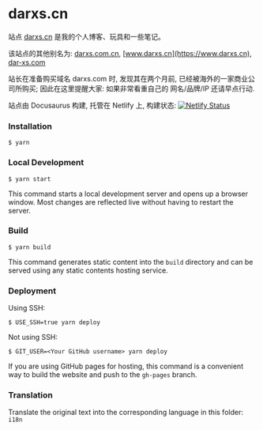 # darxs.cn

站点 [darxs.cn](https://darxs.cn) 是我的个人博客、玩具和一些笔记。

该站点的其他别名为: 
[darxs.com.cn](https://darxs.com.cn), 
[www.darxs.cn](https://www.darxs.cn), 
[dar-xs.com](https://dar-xs.com)

站长在准备购买域名 darxs.com 时, 发现其在两个月前, 已经被海外的一家商业公司所购买; 因此在这里提醒大家: 如果非常看重自己的 网名/品牌/IP 还请早点行动.

站点由 Docusaurus 构建, 托管在 Netlify 上, 
构建状态: 
[![Netlify Status](https://api.netlify.com/api/v1/badges/e62cdcbc-1862-42a8-bb23-3aa2203003ab/deploy-status)](https://app.netlify.com/sites/darxs/deploys)

### Installation

```
$ yarn
```

### Local Development

```
$ yarn start
```

This command starts a local development server and opens up a browser window. Most changes are reflected live without having to restart the server.

### Build

```
$ yarn build
```

This command generates static content into the `build` directory and can be served using any static contents hosting service.

### Deployment

Using SSH:

```
$ USE_SSH=true yarn deploy
```

Not using SSH:

```
$ GIT_USER=<Your GitHub username> yarn deploy
```

If you are using GitHub pages for hosting, this command is a convenient way to build the website and push to the `gh-pages` branch.

### Translation

Translate the original text into the corresponding language in this folder: `i18n`
